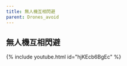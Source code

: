 ```yaml
---
title: 無人機互相閃避
parent: Drones_avoid
---
```


## 無人機互相閃避
{% include youtube.html id="hjKEcb6BgEc" %}

